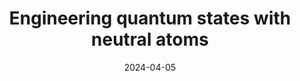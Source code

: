 ---
title: Engineering quantum states with neutral atoms
date: 2024-04-05
authors: J. Balewski, M. Kornjaca, K. Klymko, S. Darbha, M. Hirsbrunner, <b> PLSL </b>, F. Liu, D. Camps
arxiv_link: https://arxiv.org/abs/2404.04411
pub_link: 
magazine: IEEE QCE
tags: 
    - quantum computing
---